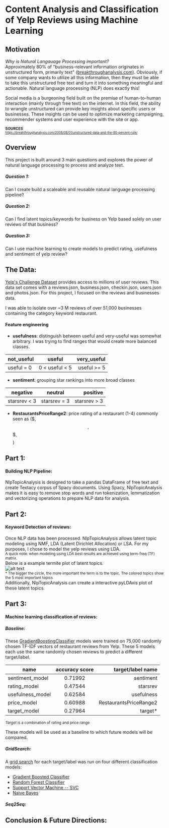 # Content Analysis and Classification of Yelp Reviews using Machine Learning

## Motivation

*Why is Natural Langauage Processing important?*  
Approximately 80% of "business-relevant information originates in unstructured form, primarily text" ([breakthroughanalysis.com](https://breakthroughanalysis.com/2008/08/01/unstructured-data-and-the-80-percent-rule/)). Obviously, if some company wants to utilize all this information, then they must be able to take this unstructured free text and turn it into something meaningful and actionable. Natural language processing (NLP) does exactly this!  

Social media is a burgeoning field built on the premise of human-to-human interaction (mainly through free text) on the internet. In this field, the ability to wrangle unstructured can provide key insights about specific users or businesses. These insights can be used to optimize marketing campaigning, recommender systems and user experience with the site or app.  

<sup> **SOURCES**  
<sup> https://breakthroughanalysis.com/2008/08/01/unstructured-data-and-the-80-percent-rule/</sup>
</sup>  

## Overview
This project is built around 3 main questions and explores the power of natural language processing to process and analyze text.
##### Question 1:
Can I create build a scaleable and reusable natural language processing pipeline?
##### Question 2:
Can I find latent topics/keywords for business on Yelp based solely on user reviews of that business?
##### Question 3:
Can I use machine learning to create models to predict rating, usefulness and sentiment of yelp review?



## The Data:

[Yelp's Challenge Dataset](https://www.yelp.com/dataset/challenge) provides access to millions of user reviews. This data set comes with a reviews.json, business.json, checkin.json, users.json and photos.json. For this project, I focused on the reviews and businesses data.

I was able to isolate over ~3 M reviews of over 51,000 businesses containing the category keyword restaurant.

#### Feature engineering
- **usefulness**: distinguish between useful and very-useful was somewhat arbitrary. I was trying to find ranges that would create more balanced classes.

|not_useful|useful|very_useful|
|----------|:------:|--------:|
| useful = 0 |  0 < useful < 5 | useful >= 5|

- **sentiment**: grouping star rankings into more broad classes

|negative|neutral|positive|
|----------|:------:|--------:|
| starsrev < 3 |  starsrev = 3 | starsrev > 3|

- **RestaurantsPriceRange2**: price rating of a restaurant (1-4) commonly seen as ($, $$, $$$, $$$$)


## Part 1:
#### Building NLP Pipeline:
NlpTopicAnalysis is designed to take a pandas DataFrame of free text and create Textacy corpus of Spacy documents. Using Spacy, NlpTopicAnalysis makes it is easy to remove stop words and run tokenization, lemmatization and vectorizing operations to prepare NLP data for analysis.

## Part 2:
#### Keyword Detection of reviews:
Once NLP data has been processed. NlpTopicAnalysis allows latent topic modeling using NMF, LDA (Latent Dirichlet Allocation) or LSA. For my purposes, I chose to model the yelp reviews using LDA.  
<sup>A quick note: when modeling using LDA best results are achieved using term-freq (TF) matrix.</sup>  
Below is a example termite plot of latent topics.  
![alt text](termiteplot_lda4JNXUYY8wbaaDmk3BPzlWw.png)  
<sup>* The bigger the circle, the more important the term is to the topic. The colored topics show the 5 most important topics</sup>  
Additionally, NlpTopicAnalysis can create a interactive pyLDAvis plot of these latent topics.

## Part 3:
#### Machine learning classification of reviews:
##### Baseline:
These [GradientBoostingClassifier](http://scikit-learn.org/stable/modules/generated/sklearn.ensemble.GradientBoostingClassifier.html) models were trained on 75,000 randomly chosen TF-IDF vectors of restaurant reviews from Yelp. These 5 models each use the same randomly chosen reviews to predict a different target/label.


  | name   |accuracy score      | target/label name |
  | ------------- |:-------------:| -----:|
  | sentiment_model |  0.71992  |  sentiment  |
  | rating_model |  0.47544  |  starsrev  |
  | usefulness_model |  0.62584  |  usefulness  |
  | price_model |  0.60988  |  RestaurantsPriceRange2  |
  | target_model |  0.27964  |  target*  |  
<sup>*Target* is a combination of rating and price range</sup>

These models will be used as a baseline to which future models will be compared.
##### GridSearch:
A [grid search](http://scikit-learn.org/stable/modules/generated/sklearn.model_selection.GridSearchCV.html) for each target/label was run on four different classification models:  
* [Gradient Boosted Classifier](http://scikit-learn.org/stable/modules/generated/sklearn.ensemble.GradientBoostingClassifier.html)
* [Random Forest Classifier](http://scikit-learn.org/stable/modules/generated/sklearn.ensemble.RandomForestClassifier.html)
* [Support Vector Machine -- SVC](http://scikit-learn.org/stable/modules/generated/sklearn.svm.SVC.html#sklearn.svm.SVC)
* [Naive Bayes](http://scikit-learn.org/stable/modules/generated/sklearn.naive_bayes.MultinomialNB.html#sklearn.naive_bayes.MultinomialNB)

##### Seq2Seq:

## Conclusion & Future Directions:
